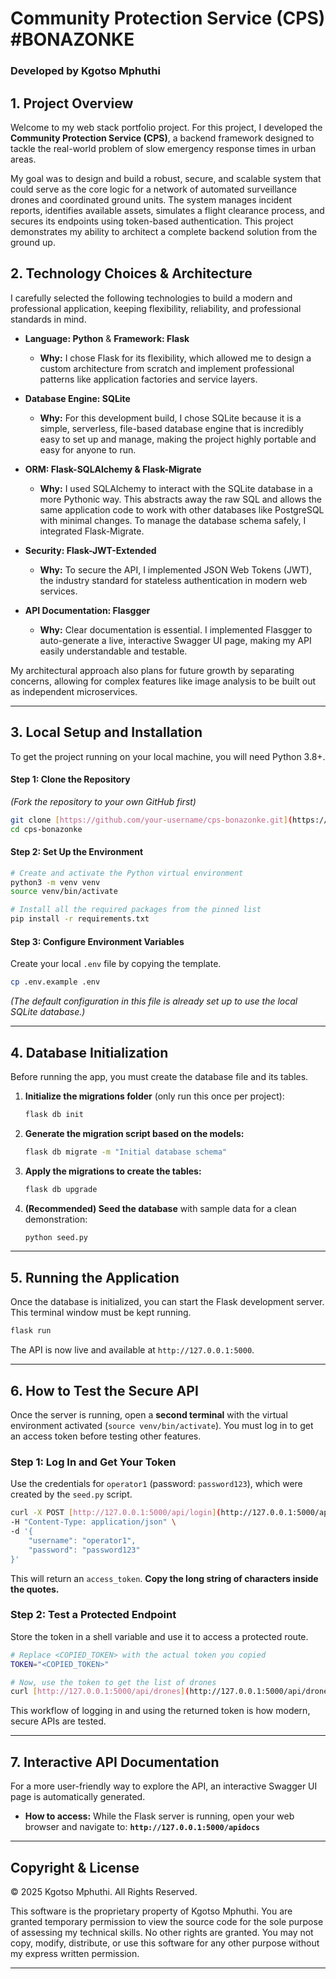 # Community Protection Service (CPS) #BONAZONKE

### Developed by Kgotso Mphuthi

## 1. Project Overview

Welcome to my web stack portfolio project. For this project, I developed the **Community Protection Service (CPS)**, a backend framework designed to tackle the real-world problem of slow emergency response times in urban areas.

My goal was to design and build a robust, secure, and scalable system that could serve as the core logic for a network of automated surveillance drones and coordinated ground units. The system manages incident reports, identifies available assets, simulates a flight clearance process, and secures its endpoints using token-based authentication. This project demonstrates my ability to architect a complete backend solution from the ground up.

## 2. Technology Choices & Architecture

I carefully selected the following technologies to build a modern and professional application, keeping flexibility, reliability, and professional standards in mind.

* **Language: Python** & **Framework: Flask**
    * **Why:** I chose Flask for its flexibility, which allowed me to design a custom architecture from scratch and implement professional patterns like application factories and service layers.

* **Database Engine: SQLite**
    * **Why:** For this development build, I chose SQLite because it is a simple, serverless, file-based database engine that is incredibly easy to set up and manage, making the project highly portable and easy for anyone to run.

* **ORM: Flask-SQLAlchemy & Flask-Migrate**
    * **Why:** I used SQLAlchemy to interact with the SQLite database in a more Pythonic way. This abstracts away the raw SQL and allows the same application code to work with other databases like PostgreSQL with minimal changes. To manage the database schema safely, I integrated Flask-Migrate.

* **Security: Flask-JWT-Extended**
    * **Why:** To secure the API, I implemented JSON Web Tokens (JWT), the industry standard for stateless authentication in modern web services.

* **API Documentation: Flasgger**
    * **Why:** Clear documentation is essential. I implemented Flasgger to auto-generate a live, interactive Swagger UI page, making my API easily understandable and testable.

My architectural approach also plans for future growth by separating concerns, allowing for complex features like image analysis to be built out as independent microservices.

---

## 3. Local Setup and Installation

To get the project running on your local machine, you will need Python 3.8+.

#### Step 1: Clone the Repository
*(Fork the repository to your own GitHub first)*
```bash
git clone [https://github.com/your-username/cps-bonazonke.git](https://github.com/your-username/cps-bonazonke.git)
cd cps-bonazonke
```

#### Step 2: Set Up the Environment
```bash
# Create and activate the Python virtual environment
python3 -m venv venv
source venv/bin/activate

# Install all the required packages from the pinned list
pip install -r requirements.txt
```

#### Step 3: Configure Environment Variables
Create your local `.env` file by copying the template.
```bash
cp .env.example .env
```
*(The default configuration in this file is already set up to use the local SQLite database.)*

---

## 4. Database Initialization

Before running the app, you must create the database file and its tables.

1.  **Initialize the migrations folder** (only run this once per project):
    ```bash
    flask db init
    ```
2.  **Generate the migration script based on the models:**
    ```bash
    flask db migrate -m "Initial database schema"
    ```
3.  **Apply the migrations to create the tables:**
    ```bash
    flask db upgrade
    ```
4.  **(Recommended) Seed the database** with sample data for a clean demonstration:
    ```bash
    python seed.py
    ```

---

## 5. Running the Application

Once the database is initialized, you can start the Flask development server. This terminal window must be kept running.
```bash
flask run
```
The API is now live and available at `http://127.0.0.1:5000`.

---

## 6. How to Test the Secure API

Once the server is running, open a **second terminal** with the virtual environment activated (`source venv/bin/activate`). You must log in to get an access token before testing other features.

### Step 1: Log In and Get Your Token
Use the credentials for `operator1` (password: `password123`), which were created by the `seed.py` script.
```bash
curl -X POST [http://127.0.0.1:5000/api/login](http://127.0.0.1:5000/api/login) \
-H "Content-Type: application/json" \
-d '{
    "username": "operator1",
    "password": "password123"
}'
```
This will return an `access_token`. **Copy the long string of characters inside the quotes.**

### Step 2: Test a Protected Endpoint
Store the token in a shell variable and use it to access a protected route.
```bash
# Replace <COPIED_TOKEN> with the actual token you copied
TOKEN="<COPIED_TOKEN>"

# Now, use the token to get the list of drones
curl [http://127.0.0.1:5000/api/drones](http://127.0.0.1:5000/api/drones) -H "Authorization: Bearer $TOKEN"
```
This workflow of logging in and using the returned token is how modern, secure APIs are tested.

---

## 7. Interactive API Documentation

For a more user-friendly way to explore the API, an interactive Swagger UI page is automatically generated.

* **How to access:** While the Flask server is running, open your web browser and navigate to:
    **`http://127.0.0.1:5000/apidocs`**

---

## Copyright & License

© 2025 Kgotso Mphuthi. All Rights Reserved.

This software is the proprietary property of Kgotso Mphuthi. You are granted temporary permission to view the source code for the sole purpose of assessing my technical skills. No other rights are granted. You may not copy, modify, distribute, or use this software for any other purpose without my express written permission.

---
